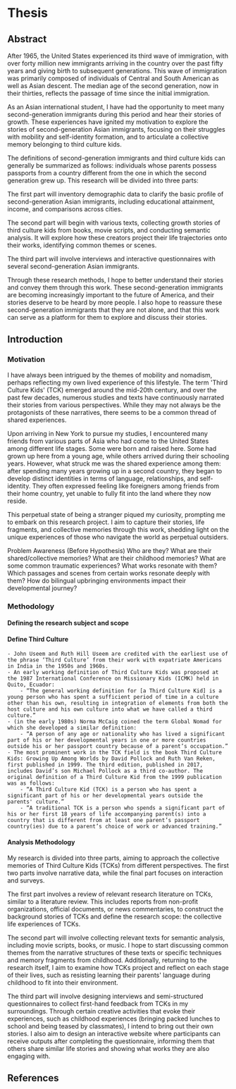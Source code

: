 # Thesis

## Abstract

After 1965, the United States experienced its third wave of immigration, with over forty million new immigrants arriving in the country over the past fifty years and giving birth to subsequent generations. This wave of immigration was primarily composed of individuals of Central and South American as well as Asian descent. The median age of the second generation, now in their thirties, reflects the passage of time since the initial immigration.

As an Asian international student, I have had the opportunity to meet many second-generation immigrants during this period and hear their stories of growth. These experiences have ignited my motivation to explore the stories of second-generation Asian immigrants, focusing on their struggles with mobility and self-identity formation, and to articulate a collective memory belonging to third culture kids.

The definitions of second-generation immigrants and third culture kids can generally be summarized as follows: individuals whose parents possess passports from a country different from the one in which the second generation grew up. This research will be divided into three parts:

The first part will inventory demographic data to clarify the basic profile of second-generation Asian immigrants, including educational attainment, income, and comparisons across cities.

The second part will begin with various texts, collecting growth stories of third culture kids from books, movie scripts, and conducting semantic analysis. It will explore how these creators project their life trajectories onto their works, identifying common themes or scenes.

The third part will involve interviews and interactive questionnaires with several second-generation Asian immigrants.

Through these research methods, I hope to better understand their stories and convey them through this work. These second-generation immigrants are becoming increasingly important to the future of America, and their stories deserve to be heard by more people. I also hope to reassure these second-generation immigrants that they are not alone, and that this work can serve as a platform for them to explore and discuss their stories.

## Introduction
### Motivation
I have always been intrigued by the themes of mobility and nomadism, perhaps reflecting my own lived experience of this lifestyle. The term 'Third Culture Kids' (TCK) emerged around the mid-20th century, and over the past few decades, numerous studies and texts have continuously narrated their stories from various perspectives. While they may not always be the protagonists of these narratives, there seems to be a common thread of shared experiences.

Upon arriving in New York to pursue my studies, I encountered many friends from various parts of Asia who had come to the United States among different life stages. Some were born and raised here. Some had grown up here from a young age, while others arrived during their schooling years. However, what struck me was the shared experience among them: after spending many years growing up in a second country, they began to develop distinct identities in terms of language, relationships, and self-identity. They often expressed feeling like foreigners among friends from their home country, yet unable to fully fit into the land where they now reside.

This perpetual state of being a stranger piqued my curiosity, prompting me to embark on this research project. I aim to capture their stories, life fragments, and collective memories through this work, shedding light on the unique experiences of those who navigate the world as perpetual outsiders.

Problem Awareness (Before Hypothesis)
Who are they? What are their shared/collective memories?
What are their childhood memories? What are some common traumatic experiences?
What works resonate with them? Which passages and scenes from certain works resonate deeply with them?
How do bilingual upbringing environments impact their developmental journey?



### Methodology
#### Defining the research subject and scope
#### Define Third Culture
	- John Useem and Ruth Hill Useem are credited with the earliest use of the phrase ‘Third Culture’ from their work with expatriate Americans in India in the 1950s and 1960s.
	- An early working definition of Third Culture Kids was proposed at the 1987 International Conference on Missionary Kids (ICMK) held in Quito, Ecuador:
		- “The general working definition for [a Third Culture Kid] is a young person who has spent a sufficient period of time in a culture other than his own, resulting in integration of elements from both the host culture and his own culture into what we have called a third culture.” 
	- (in the early 1980s) Norma McCaig coined the term Global Nomad for which she developed a similar definition:
		- “A person of any age or nationality who has lived a significant part of his or her developmental years in one or more countries outside his or her passport country because of a parent’s occupation.”
	- The most prominent work in the TCK field is the book Third Culture Kids: Growing Up Among Worlds by David Pollock and Ruth Van Reken, first published in 1999. The third edition, published in 2017, includes David’s son Michael Pollock as a third co-author. The original definition of a Third Culture Kid from the 1999 publication was as follows:
		- “A Third Culture Kid (TCK) is a person who has spent a significant part of his or her developmental years outside the parents' culture.” 
		- “A traditional TCK is a person who spends a significant part of his or her first 18 years of life accompanying parent(s) into a country that is different from at least one parent’s passport country(ies) due to a parent’s choice of work or advanced training.”



#### Analysis Methodology

My research is divided into three parts, aiming to approach the collective memories of Third Culture Kids (TCKs) from different perspectives. The first two parts involve narrative data, while the final part focuses on interaction and surveys.

The first part involves a review of relevant research literature on TCKs, similar to a literature review. This includes reports from non-profit organizations, official documents, or news commentaries, to construct the background stories of TCKs and define the research scope: the collective life experiences of TCKs.

The second part will involve collecting relevant texts for semantic analysis, including movie scripts, books, or music. I hope to start discussing common themes from the narrative structures of these texts or specific techniques and memory fragments from childhood. Additionally, returning to the research itself, I aim to examine how TCKs project and reflect on each stage of their lives, such as resisting learning their parents' language during childhood to fit into their environment.

The third part will involve designing interviews and semi-structured questionnaires to collect first-hand feedback from TCKs in my surroundings. Through certain creative activities that evoke their experiences, such as childhood experiences (bringing packed lunches to school and being teased by classmates), I intend to bring out their own stories. I also aim to design an interactive website where participants can receive outputs after completing the questionnaire, informing them that others share similar life stories and showing what works they are also engaging with.





## References

